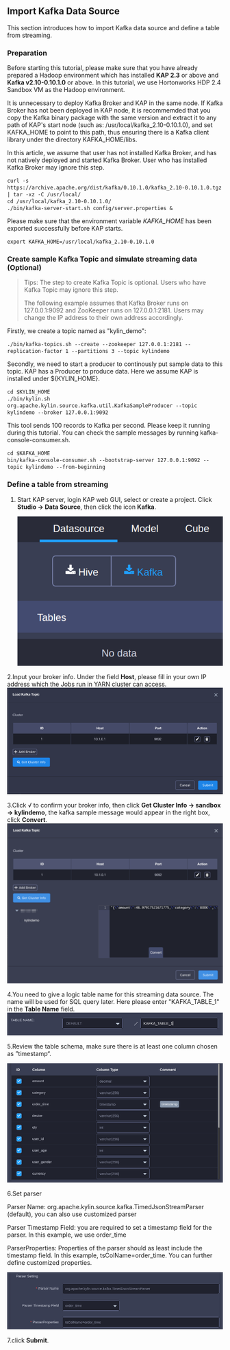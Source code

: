 ## Import Kafka Data Source
This section introduces how to import Kafka data source and define a table from streaming.

### Preparation

Before starting this tutorial, please make sure that you have already prepared a Hadoop environment which has installed **KAP 2.3** or above and **Kafka v2.10-0.10.1.0** or above. In this tutorial, we use Hortonworks HDP 2.4 Sandbox VM as the Hadoop environment.

It is unnecessary to deploy Kafka Broker and KAP in the same node. If Kafka Broker has not been deployed in KAP node, it is recommemded that you copy the Kafka binary package with the same version and extract it to any path of KAP's start node (such as: /usr/local/kafka_2.10-0.10.1.0), and set KAFKA_HOME to point to this path, thus ensuring there is a Kafka client library under the directory KAFKA_HOME/libs.

In this article, we assume that user has not installed Kafka Broker, and has not natively deployed and started Kafka Broker. User who has installed Kafka Broker may ignore this step.

```shell
curl -s 
https://archive.apache.org/dist/kafka/0.10.1.0/kafka_2.10-0.10.1.0.tgz | tar -xz -C /usr/local/
cd /usr/local/kafka_2.10-0.10.1.0/
./bin/kafka-server-start.sh config/server.properties &
```

Please make sure that the environment variable *KAFKA_HOME* has been exported successfully before KAP starts.

```Shell
export KAFKA_HOME=/usr/local/kafka_2.10-0.10.1.0
```

### Create sample Kafka Topic and simulate streaming data (Optional)

> Tips: The step to create Kafka Topic is optional. Users who have Kafka Topic may ignore this step.
>
> The following example assumes that Kafka Broker runs on 127.0.0.1:9092 and ZooKeeper runs on 127.0.0.1:2181. Users may change the IP address to their own address accordingly. 

Firstly, we create a topic named as "kylin_demo":

```shell
./bin/kafka-topics.sh --create --zookeeper 127.0.0.1:2181 --replication-factor 1 --partitions 3 --topic kylindemo
```

Secondly, we need to start a producer to continously put sample data to this topic. KAP has a Producer to produce data. Here we assume KAP is installed under ${KYLIN_HOME}.

```shell
cd $KYLIN_HOME
./bin/kylin.sh 
org.apache.kylin.source.kafka.util.KafkaSampleProducer --topic kylindemo --broker 127.0.0.1:9092
```

This tool sends 100 records to Kafka per second. Please keep it running during this tutorial. You can check the sample messages by running kafka-console-consumer.sh.

```shell
cd $KAFKA_HOME
bin/kafka-console-consumer.sh --bootstrap-server 127.0.0.1:9092 --topic kylindemo --from-beginning
```

### Define a table from streaming

1. Start KAP server, login KAP web GUI, select or create a project. Click **Studio -> Data Source**, then click the icon **Kafka**.

   ![Import Kafka Data Source](images/a.png)

2.Input your broker info. Under the field **Host**, please fill in your own IP address which the Jobs run in YARN cluster can access.
   ![Input Broker Information](images/k2.en.png)

3.Click √ to confirm your broker info, then click **Get Cluster Info -> sandbox -> kylindemo**, the kafka sample message would appear in the right box, click **Convert**.
   ![Get Cluster Information](images/k3.en.png)

4.You need to give a logic table name for this streaming data source. The name will be used for SQL query later. Here please enter "KAFKA_TABLE_1" in the **Table Name** field.
   ![Input Table Name](images/d.png)

5.Review the table schema, make sure there is at least one column chosen as ”timestamp“.

   ![One Column Chosen as Timestamp](images/e.png)

6.Set parser

Parser Name: org.apache.kylin.source.kafka.TimedJsonStreamParser (default), you can also use customized parser

Parser Timestamp Field: you are required to set a timestamp field for the parser. In this example, we use order_time

ParserProperties: Properties of the parser should as least include the timestamp field. In this example, tsColName=order_time. You can further define customized properties.

![Set Parser](images/f.png)

7.click **Submit**.